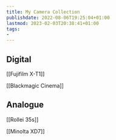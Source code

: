 ```yaml
---
title: My Camera Collection
publishdate: 2022-08-06T19:25:04+01:00
lastmod: 2023-02-03T20:38:41+01:00
tags: 
- 
---
```








## Digital



[[Fujifilm X-T1]]



[[Blackmagic Cinema]]



## Analogue





[[Rollei 35s]]



[[Minolta XD7]]



